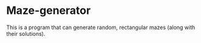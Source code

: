 # Maze-generator
This is a program that can generate random, rectangular mazes (along with their solutions).
